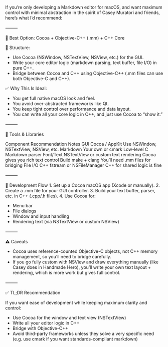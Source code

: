 If you’re only developing a Markdown editor for macOS, and want maximum control with minimal abstraction in the spirit of Casey Muratori and friends, here’s what I’d recommend:

⸻

🥇 Best Option: Cocoa + Objective-C++ (.mm) + C++ Core

🧱 Structure:
- Use Cocoa (NSWindow, NSTextView, NSView, etc.) for the GUI.
- Write your core editor logic (markdown parsing, text buffer, file I/O) in pure C++.
- Bridge between Cocoa and C++ using Objective-C++ (.mm files can use both Objective-C and C++).

✅ Why This Is Ideal:
- You get full native macOS look and feel.
- You avoid over-abstracted frameworks like Qt.
- You keep tight control over performance and data layout.
- You can write all your core logic in C++, and just use Cocoa to “show it.”

⸻

🧰 Tools & Libraries

Component	Recommendation	Notes
GUI	Cocoa / AppKit	Use NSWindow, NSTextView, NSView, etc.
Markdown	Your own or cmark	Low-level C Markdown parser
Font/Text	NSTextView or custom text rendering	Cocoa gives you rich text control
Build	make + clang	You’ll need .mm files for bridging
File I/O	C++ fstream or NSFileManager	C++ for shared logic is fine


⸻

🧭 Development Flow
	1.	Set up a Cocoa macOS app (Xcode or manually).
	2.	Create a .mm file for your GUI controller.
	3.	Build your text buffer, parser, etc. in C++ (.cpp/.h files).
	4.	Use Cocoa for:
- Menu bar
- File dialogs
- Window and input handling
- Rendering text (via NSTextView or custom NSView)

⸻

⚠️ Caveats
- Cocoa uses reference-counted Objective-C objects, not C++ memory management, so you’ll need to bridge carefully.
- If you go fully custom with NSView and draw everything manually (like Casey does in Handmade Hero), you’ll write your own text layout + rendering, which is more work but gives full control.

⸻

✅ TL;DR Recommendation

If you want ease of development while keeping maximum clarity and control:
- Use Cocoa for the window and text view (NSTextView)
- Write all your editor logic in C++
- Bridge with Objective-C++
- Avoid third-party frameworks unless they solve a very specific need (e.g. use cmark if you want standards-compliant markdown)
